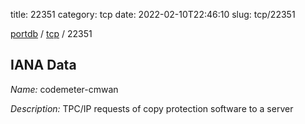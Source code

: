 title: 22351
category: tcp
date: 2022-02-10T22:46:10
slug: tcp/22351

[portdb](/) / [tcp](/category/tcp.html) / 22351


## IANA Data

_Name:_ codemeter-cmwan

_Description:_ TPC/IP requests of copy protection software to a server

